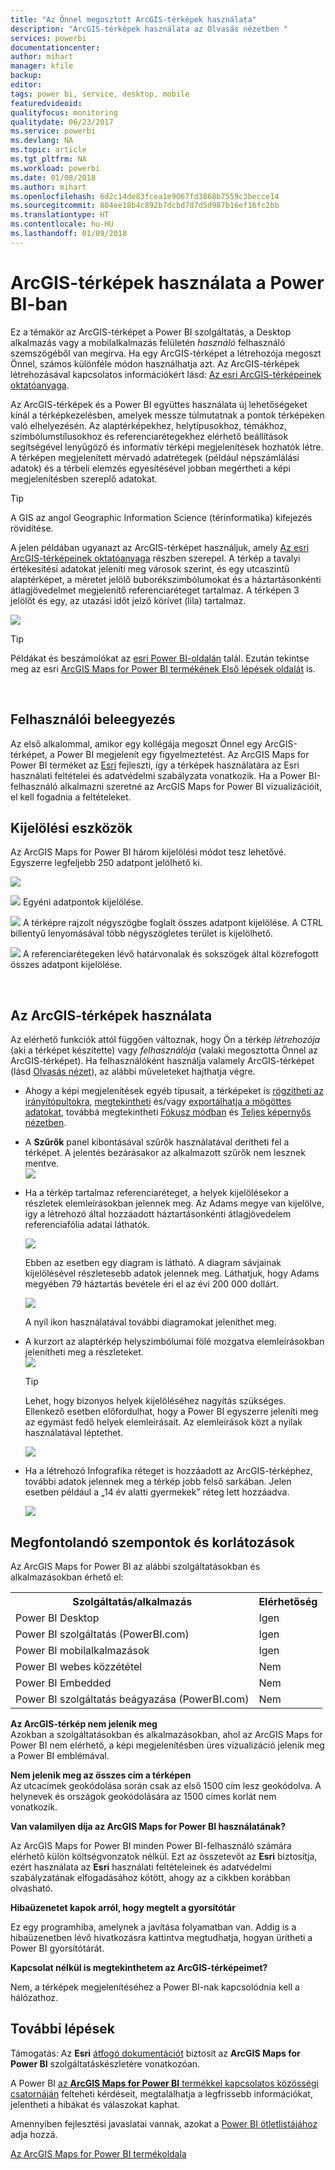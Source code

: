 ```yaml
---
title: "Az Önnel megosztott ArcGIS-térképek használata"
description: "ArcGIS-térképek használata az Olvasás nézetben "
services: powerbi
documentationcenter: 
author: mihart
manager: kfile
backup: 
editor: 
tags: power bi, service, desktop, mobile
featuredvideoid: 
qualityfocus: monitoring
qualitydate: 06/23/2017
ms.service: powerbi
ms.devlang: NA
ms.topic: article
ms.tgt_pltfrm: NA
ms.workload: powerbi
ms.date: 01/08/2018
ms.author: mihart
ms.openlocfilehash: 6d2c14de83fcea1e9067fd3868b7559c3becce14
ms.sourcegitcommit: 804ee18b4c892b7dcbd7d7d5d987b16ef16fc2bb
ms.translationtype: HT
ms.contentlocale: hu-HU
ms.lasthandoff: 01/09/2018
---
```

# <a name="interacting-with-arcgis-maps-in-power-bi"></a>ArcGIS-térképek használata a Power BI-ban
Ez a témakör az ArcGIS-térképet a Power BI szolgáltatás, a Desktop alkalmazás vagy a mobilalkalmazás felületén *használó* felhasználó szemszögéből van megírva. Ha egy ArcGIS-térképet a létrehozója megoszt Önnel, számos különféle módon használhatja azt.  Az ArcGIS-térképek létrehozásával kapcsolatos információkért lásd: [Az esri ArcGIS-térképeinek oktatóanyaga](power-bi-visualization-arcgis.md).

Az ArcGIS-térképek és a Power BI együttes használata új lehetőségeket kínál a térképkezelésben, amelyek messze túlmutatnak a pontok térképeken való elhelyezésén. Az alaptérképekhez, helytípusokhoz, témákhoz, szimbólumstílusokhoz és referenciarétegekhez elérhető beállítások segítségével lenyűgöző és informatív térképi megjelenítések hozhatók létre. A térképen megjelenített mérvadó adatrétegek (például népszámlálási adatok) és a térbeli elemzés egyesítésével jobban megértheti a képi megjelenítésben szereplő adatokat.

> [!TIP]
> A GIS az angol Geographic Information Science (térinformatika) kifejezés rövidítése.
> 
> 

A jelen példában ugyanazt az ArcGIS-térképet használjuk, amely [Az esri ArcGIS-térképeinek oktatóanyaga](power-bi-visualization-arcgis.md) részben szerepel. A térkép a tavalyi értékesítési adatokat jeleníti meg városok szerint, és egy utcaszintű alaptérképet, a méretet jelölő buborékszimbólumokat és a háztartásonkénti átlagjövedelmet megjelenítő referenciaréteget tartalmaz. A térképen 3 jelölőt és egy, az utazási időt jelző körívet (lila) tartalmaz.

![](media/power-bi-visualizations-arcgis/power-bi-arcgis-esri-new.png)

> [!TIP]
> Példákat és beszámolókat az [esri Power BI-oldalán](https://www.esri.com/powerbi) talál. Ezután tekintse meg az esri [ArcGIS Maps for Power BI termékének Első lépések oldalát](https://doc.arcgis.com/en/maps-for-powerbi/get-started/about-maps-for-power-bi.htm) is.
> 
> 

<br/>

## <a name="user-consent"></a>Felhasználói beleegyezés
Az első alkalommal, amikor egy kollégája megoszt Önnel egy ArcGIS-térképet, a Power BI megjelenít egy figyelmeztetést. Az ArcGIS Maps for Power BI terméket az [Esri](https://www.esri.com) fejleszti, így a térképek használatára az Esri használati feltételei és adatvédelmi szabályzata vonatkozik. Ha a Power BI-felhasználó alkalmazni szeretné az ArcGIS Maps for Power BI vizualizációit, el kell fogadnia a feltételeket.

## <a name="selection-tools"></a>Kijelölési eszközök
Az ArcGIS Maps for Power BI három kijelölési módot tesz lehetővé. Egyszerre legfeljebb 250 adatpont jelölhető ki.

![](media/power-bi-visualizations-arcgis/power-bi-esri-selection-tools2.png)

![](media/power-bi-visualizations-arcgis/power-bi-esri-selection-single2.png) Egyéni adatpontok kijelölése.

![](media/power-bi-visualizations-arcgis/power-bi-esri-selection-marquee2.png) A térképre rajzolt négyszögbe foglalt összes adatpont kijelölése. A CTRL billentyű lenyomásával több négyszögletes terület is kijelölhető.

![](media/power-bi-visualizations-arcgis/power-bi-esri-selection-reference-layer2.png) A referenciarétegeken lévő határvonalak és sokszögek által közrefogott összes adatpont kijelölése.

<br/>

## <a name="interacting-with-an-arcgis-map"></a>Az ArcGIS-térképek használata
Az elérhető funkciók attól függően változnak, hogy Ön a térkép *létrehozója* (aki a térképet készítette) vagy *felhasználója* (valaki megosztotta Önnel az ArcGIS-térképet). Ha felhasználóként használja valamely ArcGIS-térképet (lásd [Olvasás nézet](service-reading-view-and-editing-view.md)), az alábbi műveleteket hajthatja végre.

* Ahogy a képi megjelenítések egyéb típusait, a térképeket is [rögzítheti az irányítópultokra](service-dashboard-pin-tile-from-report.md), [megtekintheti](service-reports-show-data.md) és/vagy [exportálhatja a mögöttes adatokat](power-bi-visualization-export-data.md), továbbá megtekintheti [Fókusz módban](service-focus-mode.md) és [Teljes képernyős nézetben](service-fullscreen-mode.md).    
* A **Szűrők** panel kibontásával szűrők használatával derítheti fel a térképet. A jelentés bezárásakor az alkalmazott szűrők nem lesznek mentve.    
    ![](media/power-bi-visualizations-arcgis/power-bi-filter-newer.png)  
* Ha a térkép tartalmaz referenciaréteget, a helyek kijelölésekor a részletek elemleírásokban jelennek meg. Az Adams megye van kijelölve, így a létrehozó által hozzáadott háztartásonkénti átlagjövedelem referenciafólia adatai láthatók.
  
    ![](media/power-bi-visualizations-arcgis/power-bi-reference-layer.png)  
  
    Ebben az esetben egy diagram is látható. A diagram sávjainak kijelölésével részletesebb adatok jelennek meg. Láthatjuk, hogy Adams megyében 79 háztartás bevétele éri el az évi 200 000 dollárt.
  
    ![](media/power-bi-visualizations-arcgis/power-bi-tooltip-chart.png)
  
    A nyíl ikon használatával további diagramokat jeleníthet meg.
* A kurzort az alaptérkép helyszimbólumai fölé mozgatva elemleírásokban jelenítheti meg a részleteket.     
  ![](media/power-bi-visualizations-arcgis/power-bi-arcgis-hover.png)
  
  > [!TIP]
  > Lehet, hogy bizonyos helyek kijelöléséhez nagyítás szükséges.  Ellenkező esetben előfordulhat, hogy a Power BI egyszerre jeleníti meg az egymást fedő helyek elemleírásait. Az elemleírások közt a nyilak használatával léptethet.
  > 
  > ![](media/power-bi-visualizations-arcgis/power-bi-3-screens.png)
  > 
  > 
* Ha a létrehozó Infografika réteget is hozzáadott az ArcGIS-térképhez, további adatok jelennek meg a térkép jobb felső sarkában.  Jelen esetben például a „14 év alatti gyermekek” réteg lett hozzáadva.
  
    ![](media/power-bi-visualizations-arcgis/power-bi-demographics.png)

## <a name="considerations-and-limitations"></a>Megfontolandó szempontok és korlátozások
Az ArcGIS Maps for Power BI az alábbi szolgáltatásokban és alkalmazásokban érhető el:

<table>
<tr><th>Szolgáltatás/alkalmazás</th><th>Elérhetőség</th></tr>
<tr>
<td>Power BI Desktop</td>
<td>Igen</td>
</tr>
<tr>
<td>Power BI szolgáltatás (PowerBI.com)</td>
<td>Igen</td>
</tr>
<tr>
<td>Power BI mobilalkalmazások</td>
<td>Igen</td>
</tr>
<tr>
<td>Power BI webes közzététel</td>
<td>Nem</td>
</tr>
<tr>
<td>Power BI Embedded</td>
<td>Nem</td>
</tr>
<tr>
<td>Power BI szolgáltatás beágyazása (PowerBI.com)</td>
<td>Nem</td>
</tr>
</table>

**Az ArcGIS-térkép nem jelenik meg**    
Azokban a szolgáltatásokban és alkalmazásokban, ahol az ArcGIS Maps for Power BI nem elérhető, a képi megjelenítésben üres vizualizáció jelenik meg a Power BI emblémával.

**Nem jelenik meg az összes cím a térképen**    
Az utcacímek geokódolása során csak az első 1500 cím lesz geokódolva. A helynevek és országok geokódolására az 1500 címes korlát nem vonatkozik.

**Van valamilyen díja az ArcGIS Maps for Power BI használatának?**

Az ArcGIS Maps for Power BI minden Power BI-felhasználó számára elérhető külön költségvonzatok nélkül. Ezt az összetevőt az **Esri** biztosítja, ezért használata az **Esri** használati feltételeinek és adatvédelmi szabályzatának elfogadásához kötött, ahogy az a cikkben korábban olvasható.

**Hibaüzenetet kapok arról, hogy megtelt a gyorsítótár**

Ez egy programhiba, amelynek a javítása folyamatban van.  Addig is a hibaüzenetben lévő hivatkozásra kattintva megtudhatja, hogyan ürítheti a Power BI gyorsítótárát.

**Kapcsolat nélkül is megtekinthetem az ArcGIS-térképeimet?**

Nem, a térképek megjelenítéséhez a Power BI-nak kapcsolódnia kell a hálózathoz.

## <a name="next-steps"></a>További lépések
Támogatás: Az **Esri** [átfogó dokumentációt](https://go.microsoft.com/fwlink/?LinkID=828772) biztosít az **ArcGIS Maps for Power BI** szolgáltatáskészletére vonatkozóan.

A Power BI [ az **ArcGIS Maps for Power BI** termékkel kapcsolatos közösségi csatornáján](https://go.microsoft.com/fwlink/?LinkID=828771) felteheti kérdéseit, megtalálhatja a legfrissebb információkat, jelentheti a hibákat és válaszokat kaphat.

Amennyiben fejlesztési javaslatai vannak, azokat a [Power BI ötletlistájához](https://ideas.powerbi.com) adja hozzá.

[Az ArcGIS Maps for Power BI termékoldala](https://www.esri.com/powerbi)

